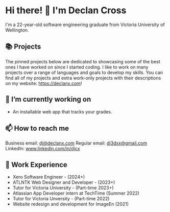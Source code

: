 # Hi there! 👋 I'm Declan Cross
I'm a 22-year-old software engineering graduate from Victoria University of Wellington.

## 📚 Projects
The pinned projects below are dedicated to showcasing some of the best ones I have worked on since I started coding.
I like to work on many projects over a range of languages and goals to develop my skills.
You can find all of my projects and extra work-only projects with their descriptions on my website: https://declanx.com!

## 🔭 I’m currently working on
- An installable web app that tracks your grades.

## 📫 How to reach me
Business email: dj@declanx.com
Regular email: dj3dxx@gmail.com
LinkedIn: www.linkedin.com/in/djcx

## 💼 Work Experience
- Xero Software Engineer - (2024+)
- ATLNTK Web Designer and Developer - (2023+)
- Tutor for Victoria University - (Part-time  2023+)
- Atlassian App Developer intern at TechTime (Summer 2022)
- Tutor for Victoria Unversity - (Part-time 2022)
- Website redesign and development for ImageEn (2021)




<!--
**DjCrqss/DjCrqss** is a ✨ _special_ ✨ repository because its `README.md` (this file) appears on your GitHub profile.

Here are some ideas to get you started:

- 🔭 I’m currently working on ...
- 🌱 I’m currently learning ...
- 👯 I’m looking to collaborate on ...
- 🤔 I’m looking for help with ...
- 💬 Ask me about ...
- 📫 How to reach me: ...
- 😄 Pronouns: ...
- ⚡ Fun fact: ...
-->
